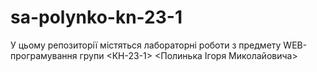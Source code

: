 # sa-polynko-kn-23-1
 У цьому репозиторії містяться лабораторні роботи з предмету WEB-програмування групи <КН-23-1> <Полинька Ігоря Миколайовича>
